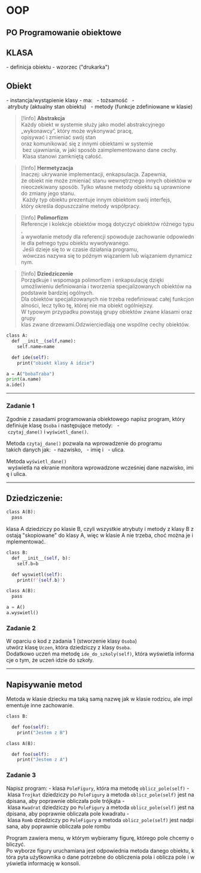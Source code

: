 
# OOP
## PO Programowanie obiektowe


## KLASA
- definicja obiektu
- wzorzec ("drukarka")

## Obiekt
- instancja/wystąpienie klasy
- ma:
  - tożsamość
  - atrybuty (aktualny stan obiektu)
  - metody (funkcje zdefiniowane w klasie)

  
  

>[!info] **Abstrakcja**
>Każdy obiekt w systemie służy jako model abstrakcyjnego
>„wykonawcy”, który może wykonywać pracę, 
>opisywać i zmieniać swój stan oraz komunikować się z innymi obiektami w systemie
> bez ujawniania, w jaki sposób zaimplementowano dane cechy. 
> Klasa stanowi zamkniętą całość.

>[!info] **Hermetyzacja**
>Inaczej: ukrywanie implementacji, enkapsulacja. Zapewnia,
>że obiekt nie może zmieniać stanu wewnętrznego innych obiektów w nieoczekiwany sposób. Tylko własne metody obiektu są uprawnione do zmiany jego stanu.
> Każdy typ obiektu prezentuje innym obiektom swój interfejs, który określa dopuszczalne metody współpracy.


>[!info] **Polimorfizm**
>Referencje i kolekcje obiektów mogą dotyczyć obiektów różnego typu, 
>a wywołanie metody dla referencji spowoduje zachowanie odpowiednie dla pełnego typu obiektu wywoływanego.
> Jeśli dzieje się to w czasie działania programu, 
> wówczas nazywa się to późnym wiązaniem lub wiązaniem dynamicznym.
  

>[!info] **Dziedziczenie**
>Porządkuje i wspomaga polimorfizm i enkapsulację dzięki umożliwieniu definiowania i tworzenia specjalizowanych obiektów na podstawie bardziej ogólnych. 
>Dla obiektów specjalizowanych nie trzeba redefiniować całej funkcjonalności, lecz tylko tę, której nie ma obiekt ogólniejszy.
>W typowym przypadku powstają grupy obiektów zwane klasami oraz grupy klas zwane drzewami.Odzwierciedlają one wspólne cechy obiektów.
 

```python
class A:
  def __init__(self,name):
    self.name=name

  def ide(self):
    print("obiekt klasy A idzie")

a = A("bobaTraba")
print(a.name)
a.ide()
```

---
### Zadanie 1
Zgodnie z zasadami programowania obiektowego napisz program, który definiuje klasę `Osoba` i następujące metody:
  - `czytaj_dane()` i `wyświetl_dane()`.

Metoda `czytaj_dane()` pozwala na wprowadzenie do programu
takich danych jak:
 - nazwisko, 
 - imię i 
 - ulica. 

Metoda `wyświetl_dane()`  wyświetla na ekranie monitora wprowadzone wcześniej dane nazwisko, imię i ulica.


---
## Dziedziczenie:

```python
class A(B):
  pass
```

klasa A dziedziczy po klasie B, czyli wszystkie atrybuty i metody z klasy B zostają "skopiowane" do klasy A, więc w klasie A nie trzeba, choć można je implementować.
 

```python
class B:
  def __init__(self, b):
    self.b=b

  def wyswietl(self):
    print(f'{self.b}')

class A(B):
  pass

a = A()
a.wyswietl()
```

### Zadanie 2

W oparciu o kod z zadania 1 (stworzenie klasy `Osoba`)
utwórz klasę `Uczen`, która dziedziczy z klasy `Osoba`.
Dodatkowo uczeń ma metodę `ide_do_szkoly(self)`, która wyświetla informacje o tym, że uczeń idzie do szkoły.


----
## Napisywanie metod

Metoda w klasie dziecku ma taką samą nazwę jak w klasie rodzicu, ale implementuje inne zachowanie.
 

```python
class B:

  def foo(self):
    print("Jestem z B")

class A(B):

  def foo(self):
    print("Jestem z A")

```

  
### Zadanie 3

Napisz program:
- klasa `PoleFigury`, która ma metodę `oblicz_pole(self)`
- klasa `Trojkat` dziedziczy po `PoleFigury` a metoda `oblicz_pole(self)` jest nadpisana, aby poprawnie obliczała pole trójkąta
- klasa `Kwadrat` dziedziczy po `PoleFigury` a metoda `oblicz_pole(self)` jest nadpisana, aby poprawnie obliczała pole kwadratu
- klasa `Romb` dziedziczy po `PoleFigury` a metoda `oblicz_pole(self)` jest nadpisana, aby poprawnie obliczała pole rombu
 

Program zawiera menu, w którym wybieramy figurę, którego pole chcemy obliczyć.
Po wyborze figury uruchamiana jest odpowiednia metoda danego obiektu, która pyta użytkownika o dane potrzebne do obliczenia pola i oblicza pole i wyświetla informację w konsoli.







